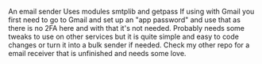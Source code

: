 An email sender
Uses modules smtplib and getpass
If using with Gmail you first need to go to Gmail and set up an "app password" and use that as there is no 2FA here and with that it's not needed.
Probably needs some tweaks to use on other services but it is quite simple and easy to code changes or turn it into a bulk sender if needed.
Check my other repo for a email receiver that is unfinished and needs some love.